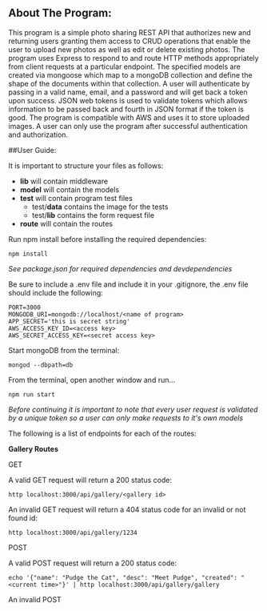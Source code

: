 ## About The Program:
This program is a simple photo sharing REST API that authorizes new and returning users granting them access to CRUD operations that enable the user to upload new photos as well as edit or delete existing photos. The program uses Express to respond to and route HTTP methods appropriately from client requests at a particular endpoint. The specified models are created via mongoose which map to a mongoDB collection and define the shape of the documents within that collection. A user will authenticate by passing in a valid name, email, and a password and will get back a token upon success. JSON web tokens is used to validate tokens which allows information to be passed back and fourth in JSON format if the token is good. The program is compatible with AWS and uses it to store uploaded images. A user can only use the program after successful authentication and authorization.

##User Guide:

It is important to structure your files as follows:
* **lib** will contain middleware
* **model** will contain the models
* **test** will contain program test files
  * test/**data** contains the image for the tests
  * test/**lib** contains the form request file
* **route** will contain the routes

Run npm install before installing the required dependencies:
```
npm install
```

*See package.json for required dependencies and devdependencies*

Be sure to include a .env file and include it in your .gitignore, the .env file should include the following:
```
PORT=3000
MONGODB_URI=mongodb://localhost/<name of program>
APP_SECRET='this is secret string'
AWS_ACCESS_KEY_ID=<access key>
AWS_SECRET_ACCESS_KEY=<secret access key>

```

Start mongoDB from the terminal:
```
mongod --dbpath=db
```

From the terminal, open another window and run...
```
npm run start
```

*Before continuing it is important to note that every user request is validated by a unique token so a user can only make requests to it's own models*

The following is a list of endpoints for each of the routes:

**Gallery Routes**

GET

A valid GET request will return a 200 status code:
```
http localhost:3000/api/gallery/<gallery id>
```

An invalid GET request will return a 404 status code for an invalid or not found id:
```
http localhost:3000/api/gallery/1234
```

POST

A valid POST request will return a 200 status code:
```
echo '{"name": "Pudge the Cat", "desc": "Meet Pudge", "created": "<current time>"}' | http localhost:3000/api/gallery/gallery
```

An invalid POST 
